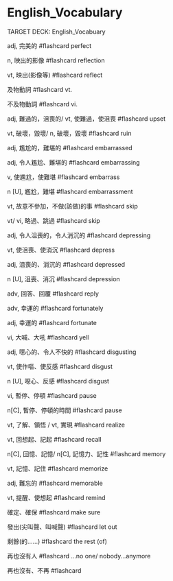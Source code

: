# English_Vocabulary

TARGET DECK: English_Vocabuary

adj, 完美的 #flashcard 
perfect 
<!--ID: 1630672350305-->

n, 映出的影像 #flashcard 
reflection
<!--ID: 1630672355138-->

vt, 映出(影像等) #flashcard 
reflect 
<!--ID: 1630672355190-->

及物動詞 #flashcard 
vt. 
<!--ID: 1630672355194-->

不及物動詞 #flashcard 
vi. 
<!--ID: 1630672355198-->

adj, 難過的，沮喪的/
vt, 使難過，使沮喪 #flashcard 
upset 
<!--ID: 1630672355201-->

vt, 破壞，毀壞/
n, 破壞，毀壞 #flashcard 
ruin 
<!--ID: 1630672409540-->

adj, 尷尬的，難堪的 #flashcard 
embarrassed
<!--ID: 1630672599932-->

adj, 令人尷尬、難堪的 #flashcard 
embarrassing
<!--ID: 1630672669740-->

v, 使尷尬，使難堪 #flashcard 
embarrass
<!--ID: 1630672724915-->

n [U], 尷尬，難堪 #flashcard 
embarrassment
<!--ID: 1630673198313-->


vt, 故意不參加，不做(該做)的事 #flashcard 
skip
<!--ID: 1630673198343-->


vt/ vi, 略過、跳過 #flashcard 
skip
<!--ID: 1630673198371-->


adj, 令人沮喪的，令人消沉的 #flashcard 
depressing
<!--ID: 1630673211123-->


vt, 使沮喪、使消沉 #flashcard 
depress
<!--ID: 1630673211189-->


adj, 沮喪的、消沉的 #flashcard 
depressed
<!--ID: 1630673211221-->

n [U], 沮喪、消沉 #flashcard 
depression
<!--ID: 1630673253437-->

adv, 回答、回覆 #flashcard 
reply
<!--ID: 1630673443523-->


adv, 幸運的 #flashcard 
fortunately
<!--ID: 1630673443569-->


adj, 幸運的 #flashcard 
fortunate
<!--ID: 1630673802118-->


vi, 大喊、大吼 #flashcard 
yell
<!--ID: 1630673802122-->


adj, 噁心的、令人不快的 #flashcard 
disgusting
<!--ID: 1630673802125-->


vt, 使作嘔、使反感 #flashcard 
disgust
<!--ID: 1630673802128-->


n [U], 噁心、反感 #flashcard 
disgust
<!--ID: 1630673802131-->


vi, 暫停、停頓 #flashcard 
pause
<!--ID: 1630673802134-->


n[C], 暫停、停頓的時間 #flashcard 
pause
<!--ID: 1630673802137-->


vt, 了解、領悟 /
vt, 實現 #flashcard 
realize
<!--ID: 1630673802140-->


vt, 回想起、記起 #flashcard 
recall
<!--ID: 1630673802143-->


n[C], 回憶、記憶/
n[C], 記憶力、記性 #flashcard 
memory
<!--ID: 1630673802146-->

vt, 記憶、記住 #flashcard 
memorize

adj, 難忘的 #flashcard 
memorable

vt, 提醒、使想起 #flashcard 
remind

確定、確保 #flashcard 
make sure

發出(尖叫聲、叫喊聲) #flashcard 
let out

剩餘(的......) #flashcard 
the rest (of)

再也沒有人 #flashcard 
...no one/ nobody...anymore

再也沒有、不再 #flashcard 










